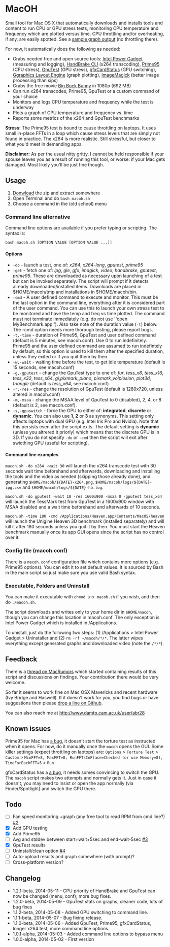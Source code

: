 MacOH
=====

Small tool for Mac OS X that automatically downloads and installs tools and content to run CPU or GPU stress tests, monitoring CPU temperature and frequency which are plotted versus time. CPU throttling and/or overheating, if any, are easily spotted. See a [sample graph output](http://www.damtp.cam.ac.uk/research/afha/people/bogdan/macoh/graph.gif) (no throttling there).

For now, it automatically does the following as needed:

- Grabs needed free and open source tools: [Intel Power Gadget](https://software.intel.com/en-us/articles/intel-power-gadget-20) (measuring and logging), [HandBrake CLI](http://handbrake.fr) (x264 transcoding), [Prime95](http://mersenne.org) (CPU stress), [GpuTest](http://www.geeks3d.com/gputest/) (GPU stress), [gfxCardStatus](http://gfx.io) (GPU switching), [Ggraphics Layout Engine](http://glx.sourceforge.net) (graph plotting), [ImageMagick](http://www.imagemagick.org) (better image processing than sips)
- Grabs the free movie [Big Buck Bunny](http://www.bigbuckbunny.org) in 1080p (692 MB)
- Can run x264 transcodes, Prime95, GpuTest or a custom command of your choice
- Monitors and logs CPU temperature and frequency while the test is underway
- Plots a graph of CPU temperature and frequency vs. time
- Reports some metrics of the x264 and GpuTest benchmarks

**Stress:** The Prime95 test is bound to cause throttling on laptops. It uses small in-place FFTs in a loop which cause stress levels that are simply not found in practice. The x264 is more realistic. Still stressful, but closer to what you'd meet in demanding apps.

**Disclaimer:** As per the usual nitty gritty, I cannot be held responsible if your spouse leaves you as a result of running this tool, or worse: if your Mac gets damaged. Most likely you'll be just fine though.

Usage
-----

1. [Donwload](https://github.com/qnxor/macoh/archive/master.zip) the zip and extract somewhere
1. Open Terminal and do `bash macoh.sh`
1. Choose a command in the (old school) menu

### Command line alternative

Command line options are available if you prefer typing or scripting. The syntax is:

`bash macoh.sh [OPTION VALUE [OPTION VALUE ...]]`

#### Options

- `-do` - launch a test, one of: *x264*, *x264-long*, *gputest*, *prime95*
- `-get` - fetch one of: *ipg*, *gle*, *gfx*, *imagick*, *video*, *handbrake*, *gputest*, *prime95*. These are downloaded as necessary upon launching of a test but can be invoked separately. The script will prompt if it detects already downloaded/installed items. Downloads are placed in $HOME/macoh/tmp and installations in $HOME/macoh/bin.
- `-cmd` - A user defined command to execute and monitor. This must be the last option in the command line, everything after it is considered part of the user command. You can use this to launch your own stress test to be monitored and have the temp and freq vs time plotted. The command must not terminate immediately (e.g. do not use ''open MyBenchmark.app''). Also take note of the duration value (`-t`) below. The -cmd option needs more thorough testing, please report bugs.
- `-t,-time` - duration of Prime95, GpuTest and user defined command (default is 5 minutes, see macoh.conf). Use 0 to run indefinitely. Prime95 and the user defined command are assumed to run indefintely by default, so this option is used to kill them after the specified duration, unless they exited or if you quit them by then.
- `-w,-wait` - waiting time before the test, to get idle temperature (default is 15 seconds, see macoh.conf)
- `-g,-gputest` - change the GpuTest type to one of: *fur*, *tess_x8*, *tess_x16*, *tess_x32*, *tess_x64*, *gi*,*pixmark_piano*, *pixmark_volplosion*, *plot3d*, *triangle* (default is *tess_x64*, see macoh.conf)
- `-r,-res` - change the resolution of GpuTest (default is 1280x720, unless altered in macoh.conf)
- `-m,-msaa` - change the MSAA level of GpuTest to 0 (disabled), 2, 4, or 8 (default is 2, see macoh.conf).
- `-s,-gpuswitch` - force the GPU to either of: **integrated**, **discrete** or **dynamic**. You can also use **1**, **2** or **3** as synonyms. This setting only affects laptops with dual GPU (e.g. Intel Iris Pro and Nvidia). Note that this persists even after the script exits. The default setting is **dynamic** (unless you altrered it priorly) which means that the discrete GPU is in 3D. If you do not specify `-do` or `-cmd` then the script will exit after swicthing GPU (useful for scripting).

#### Command line examples

`macoh.sh -do x264 -wait 30` will launch the x264 transcode test with 30 seconds wait time beforehand and afterwards, downloading and installing the tools and the video as needed (skipping those already done), and generating `$HOME/macoh/${DATE}-x264.png`, `$HOME/macoh/logs/${DATE}-ipg.csv` and `$HOME/macoh/logs/${DATE}-hb.log`.

`macoh.sh -do gputest -wait 10 -res 1600x900 -msaa 0 -gputest tess_x64` will launch the TessMark test from GpuTest in a 1600x900 window with MSAA disabled and a wait time beforehand and afterwards of 10 seconds.

`macoh.sh -time 180 -cmd /Applications/Heaven.app/Contents/MacOS/heaven` will launch the Unigine Heaven 3D benchmark (installed separately) and will kill it after 180 seconds unless you quit it by then. You must start the Heaven benchmark manually once its app GUI opens since the script has no control over it.

### Config file (macoh.conf)

There is a `macoh.conf` configuration file which contains more options (e.g. Prime95 options). You can edit it to set default values. It is sourced by Bash in the main script so just make sure you use valid Bash syntax.

### Executable, Folders and Uninstall

You can make it executable with `chmod u+x macoh.sh` if you wish, and then do `./macoh.sh`.

The script downloads and writes only to your home dir in `$HOME/macoh`, though you can change this location in macoh.conf. The only exception is Intel Power Gadget which is installed in /Applications.

To unistall, just do the following two steps: (1) /Applications > Intel Power Gadget > Uninstaller and (2) `rm -rf ~/macoh/*/*`. The latter wipes everything except generated graphs and downloaded video (note the `/*/*`).

Feedback
--------

There is a [thread on MacRumors](http://forums.macrumors.com/showthread.php?t=1731178) which started containing results of this script and discussions on findings. Your contribution there would be very welcome.

So far it seems to work fine on Mac OSX Mavericks and recent hardware (Ivy Bridge and Haswell). If it doesn't work for you, you find bugs or have suggestions then please [drop a line on Github](https://github.com/qnxor/macoh/issues).

You can also reach me at http://www.damtp.cam.ac.uk/user/abr28

Known issues
------------

Prime95 for Mac has [a bug](http://www.mersenneforum.org/showthread.php?p=372979#post372918), it doesn't start the torture test as instructed when it opens. For now, do it manually once the `macoh` opens the GUI. Some killer settings (expect throttling on laptops) are: `Options` > `Torture Test` > `Custom` > `MinFFT=8, MaxFFT=8, RunFFTsInPlace=Checked (or use Memory=8), TimeForEachFFT=5` > `Run`

gfxCardStatus has a [a bug](https://github.com/codykrieger/gfxCardStatus/issues/103), it needs somes convincing to switch the GPU. The `macoh` script makes two attempts and normally gets it. Just in case it doesn't, you may need to insist or open the app normally (via Finder/Spotlight) and switch the GPU there.

Todo
----

- [ ] Fan speed monitoring +graph (any free tool to read RPM from cmd line?) [#2](//github.com/qnxor/macoh/issues/2)
- [x] Add GPU testing
- [x] Add Prime95
- [ ] Avg and stddev between start+wait+5sec and end-wait-5sec [#3](//github.com/qnxor/macoh/issues/3)
- [x] GpuTest results
- [ ] Uninstall/clean option [#4](//github.com/qnxor/macoh/issues/4)
- [ ] Auto-upload results and graph somewhere (with prompt)?
- [ ] Cross-platform version?

Changelog
---------

- 1.2.1-beta, 2014-05-11 - CPU priority of HandBrake and GpuTest can now be changed (menu, conf); more bug fixes.
- 1.2.0-beta, 2014-05-09 - GpuTest stats on graphs, cleaner code, lots of bug fixes
- 1.1.2-beta, 2014-05-08 - Added GPU switching to command line.
- 1.1.1-beta, 2014-05-07 - Bug fixing release. 
- 1.1.0-beta, 2014-05-06 - Added GpuTest, Prime95, gfxCardStatus, longer x264 test, more command line options.
- 1.0.1-alpha, 2014-05-03 - Added command line options to bypass menu
- 1.0.0-alpha, 2014-05-02 - First version
